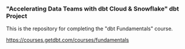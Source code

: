 ### "Accelerating Data Teams with dbt Cloud & Snowflake" dbt Project

This is the repository for completing the "dbt Fundamentals" course.

https://courses.getdbt.com/courses/fundamentals
